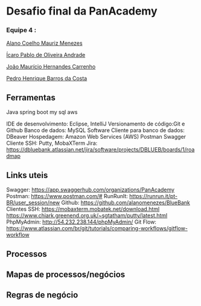 # Desafio final da PanAcademy

### **Equipe 4 :**

[Alano Coelho Mauriz Menezes](https://github.com/alanomenezes)

[Ícaro Pablo de Oliveira Andrade](https://github.com/IcaroPablo)

[João Maurício Hernandes Carrenho](https://github.com/joaomhernandes) 

[Pedro Henrique Barros da Costa](https://github.com/PedroHenriquebc)

## Ferramentas

Java
spring boot
my sql
aws


IDE de desenvolvimento: Eclipse, IntelliJ
Versionamento de código:Git e Github
Banco de dados: MySQL
Software Cliente para banco de dados: DBeaver
Hospedagem: Amazon Web Services (AWS)
Postman
Swagger
Cliente SSH: Putty, MobaXTerm
Jira:
https://dbluebank.atlassian.net/jira/software/projects/DBLUEB/boards/1/roadmap

## Links uteis

Swagger:
https://app.swaggerhub.com/organizations/PanAcademy
Postman:
https://www.postman.com/#
RunRunIt:
https://runrun.it/pt-BR/user_session/new
Github:
https://github.com/alanomenezes/BlueBank
Clientes SSH:
https://mobaxterm.mobatek.net/download.html
https://www.chiark.greenend.org.uk/~sgtatham/putty/latest.html
PhpMyAdmin:
http://54.232.238.144/phpMyAdmin/
Git Flow:
https://www.atlassian.com/br/git/tutorials/comparing-workflows/gitflow-workflow

## Processos

## Mapas de processos/negócios

## Regras de negócio
